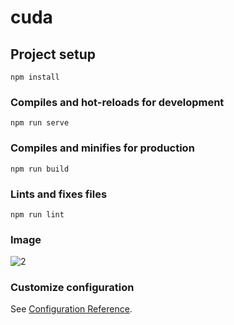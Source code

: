 # cuda

## Project setup
```
npm install
```

### Compiles and hot-reloads for development
```
npm run serve
```

### Compiles and minifies for production
```
npm run build
```

### Lints and fixes files
```
npm run lint
```
### Image

![2](https://user-images.githubusercontent.com/39440175/104087041-12899080-5287-11eb-88ef-ea26be97f085.PNG)


### Customize configuration
See [Configuration Reference](https://cli.vuejs.org/config/).
